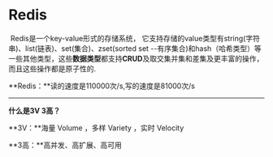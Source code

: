 # Redis

​			Redis是一个key-value形式的存储系统， 它支持存储的value类型有string(字符串)、list(链表)、set(集合)、zset(sorted set --有序集合)和hash（哈希类型）等一些其他类型，这些**数据类型**都支持**CRUD**及取交集并集和差集及更丰富的操作，而且这些操作都是原子性的.

 **Redis：**读的速度是110000次/s,写的速度是81000次/s 

------

**什么是3V 3高？**

**3V：**海量 Volume ，多样 Variety  ，实时 Velocity

**3高：**高并发、高扩展、高可用



